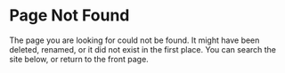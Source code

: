 
# Page Not Found

The page you are looking for could not be found. It might have been
deleted, renamed, or it did not exist in the first place. You can search
the site below, or return to the front page.
